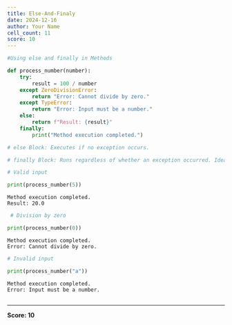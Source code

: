 ```yaml
---
title: Else-And-Finaly
date: 2024-12-16
author: Your Name
cell_count: 11
score: 10
---
```


```python
#Using else and finally in Methods
```


```python
def process_number(number):
    try:
        result = 100 / number
    except ZeroDivisionError:
        return "Error: Cannot divide by zero."
    except TypeError:
        return "Error: Input must be a number."
    else:
        return f"Result: {result}" 
    finally:
        print("Method execution completed.") 
```


```python
# else Block: Executes if no exception occurs.
```


```python
# finally Block: Runs regardless of whether an exception occurred. Ideal for cleanup tasks.
```


```python
# Valid input
```


```python
print(process_number(5)) 
```

    Method execution completed.
    Result: 20.0



```python
 # Division by zero
```


```python
print(process_number(0)) 
```

    Method execution completed.
    Error: Cannot divide by zero.



```python
# Invalid input
```


```python
print(process_number("a")) 
```

    Method execution completed.
    Error: Input must be a number.



```python

```


---
**Score: 10**
